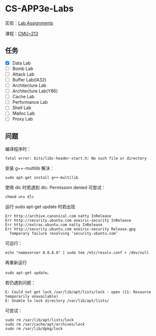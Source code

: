 # CS-APP3e-Labs

实验：[Lab Assignments](http://csapp.cs.cmu.edu/3e/labs.html)

课程：[CMU~213](http://www.cs.cmu.edu/~213/index.html)

## 任务
- [X] Data Lab
- [ ] Bomb Lab
- [ ] Attack Lab
- [ ] Buffer Lab(IA32)
- [ ] Architecture Lab
- [ ] Architecture Lab(Y86)
- [ ] Cache Lab
- [ ] Performance Lab
- [ ] Shell Lab
- [ ] Malloc Lab
- [ ] Proxy Lab

## 问题
编译程序时：

    fatal error: bits/libc-header-start.h: No such file or directory
安装 g++-multilib 解决：

    sudo apt-get install g++-multilib


使用 dlc 时若遇到 dlc: Permission denied 可尝试：

    chmod u+x dlc

运行 sudo apt-get update 时若出现

    Err http://archive.canonical.com natty InRelease    
    Err http://security.ubuntu.com oneiric-security InRelease               
    Err http://extras.ubuntu.com natty InRelease                            
    Err http://security.ubuntu.com oneiric-security Release.gpg
      Temporary failure resolving ‘security.ubuntu.com’

可运行：

    echo "nameserver 8.8.8.8" | sudo tee /etc/resolv.conf > /dev/null

再重新运行

    sudo apt-get update。


若仍遇到问题：

    E: Could not get lock /var/lib/apt/lists/lock - open (11: Resource temporarily unavailable)
    E: Unable to lock directory /var/lib/apt/lists/

可尝试：

    sudo rm /var/lib/apt/lists/lock
    sudo rm /var/cache/apt/archives/lock
    sudo rm /var/lib/dpkg/lock
